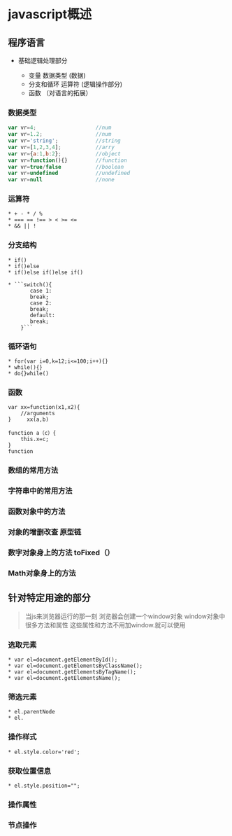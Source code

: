 # javascript概述

## 程序语言

* 基础逻辑处理部分

  * 变量 数据类型           (数据)
  * 分支和循环 运算符       (逻辑操作部分)
  * 函数                   （对语言的拓展）

### 数据类型
```javascript
var vr=4;                   //num
var vr=1.2;                 //num
var vr='string';            //string
var vr=[1,2,3,4];           //arry
var vr={a:1,b:2};           //object
var vr=function(){}         //function
var vr=true/false           //boolean
var vr=undefined            //undefined
var vr=null                 //none
```

### 运算符
	* + - * / %
	* === == !== > < >= <= 
	* && || !
### 分支结构
	
	* if()
	* if()else
	* if()else if()else if()

	* ```switch(){
		   case 1:
		   break;
		   case 2:
		   break;
		   default:
		   break;
		}```
### 循环语句

	* for(var i=0,k=12;i<=100;i++){}
	* while(){}
	* do{}while()

### 函数

```function XX(){}
var xx=function(x1,x2){
	//arguments
}     xx(a,b)

function a（c）{
	this.x=c;
}
function 
```

### 数组的常用方法
### 字符串中的常用方法
### 函数对象中的方法
### 对象的增删改查 原型链
### 数字对象身上的方法 toFixed（）
### Math对象身上的方法

## 针对特定用途的部分
> 当js来浏览器运行的那一刻
> 浏览器会创建一个window对象
> window对象中很多方法和属性
> 这些属性和方法不用加window.就可以使用

### 选取元素
	* var el=document.getElementById();
	* var el=document.getElementsByClassName();
	* var el=document.getElementsByTagName();
	* var el=document.getElementsName();
### 筛选元素
	* el.parentNode
	* el.

### 操作样式
	* el.style.color='red';
### 获取位置信息
	* el.style.position="";
### 操作属性
### 节点操作


 